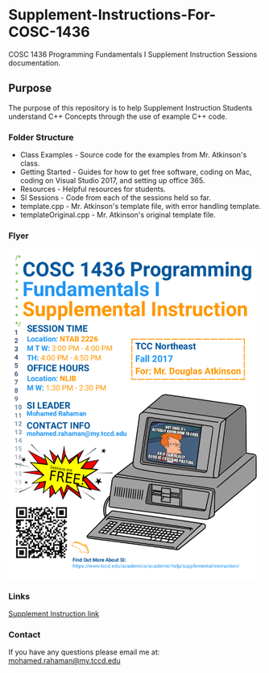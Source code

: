 # Supplement-Instructions-For-COSC-1436
COSC 1436 Programming Fundamentals I Supplement Instruction Sessions documentation.

## Purpose
The purpose of this repository is to help Supplement Instruction
Students understand C++ Concepts through the use of example C++
code.

### Folder Structure
* Class Examples        - Source code for the examples from Mr. Atkinson's class.
* Getting Started       - Guides for how to get free software, coding on Mac, coding on Visual Studio 2017, and setting up office 365.
* Resources             - Helpful resources for students.
* SI Sessions           - Code from each of the sessions held so far.
* template.cpp          - Mr. Atkinson's template file, with error handling template.
* templateOriginal.cpp  - Mr. Atkinson's original template file.


### Flyer
![FlyerFall2017](https://github.com/MegaMan501/Supplement-Instructions-For-COSC-1436/blob/master/Resources/Marketing/SI_Flyer_Fall_2017.png)

### Links
[Supplement Instruction link](https://www.tccd.edu/academics/academic-help/supplemental-instruction/)

### Contact
If you have any questions please email me at:
<a href="mailto:mohamed.rahaman@my.tccd.edu?Subject=About%Supplemental%Instuction">mohamed.rahaman@my.tccd.edu</a>
